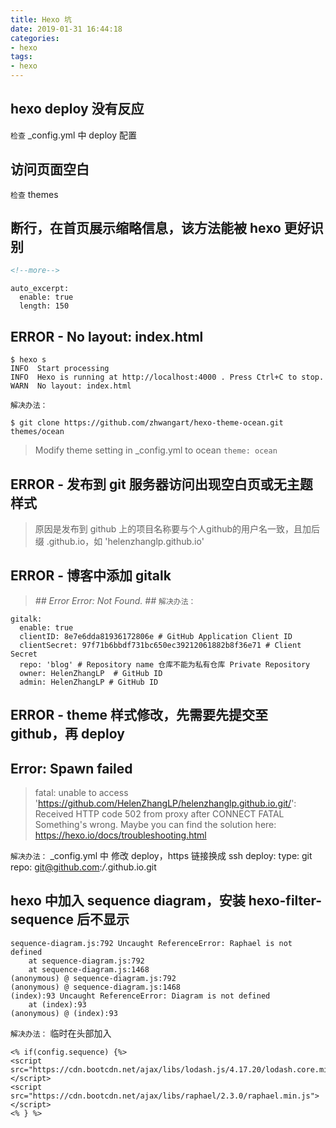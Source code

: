 ```yaml
---
title: Hexo 坑
date: 2019-01-31 16:44:18
categories:
- hexo
tags:
- hexo
---
```


## hexo deploy 没有反应
`检查` \_config.yml 中 deploy 配置

## 访问页面空白
`检查` themes

## 断行，在首页展示缩略信息，该方法能被 hexo 更好识别
```html
<!--more-->
```
```
auto_excerpt:
  enable: true
  length: 150
```

## ERROR - No layout: index.html
```
$ hexo s
INFO  Start processing
INFO  Hexo is running at http://localhost:4000 . Press Ctrl+C to stop.
WARN  No layout: index.html
```
<!-- more -->

`解决办法：`
```
$ git clone https://github.com/zhwangart/hexo-theme-ocean.git themes/ocean
```
> Modify theme setting in \_config.yml to ocean
`theme: ocean`

## ERROR - 发布到 git 服务器访问出现空白页或无主题样式
> 原因是发布到 github 上的项目名称要与个人github的用户名一致，且加后缀 .github.io，如 'helenzhanglp.github.io'

## ERROR - 博客中添加 gitalk
> *## Error Error: Not Found. ##*
`解决办法：`
```
gitalk:
  enable: true
  clientID: 8e7e6dda81936172806e # GitHub Application Client ID
  clientSecret: 97f71b6bbdf731bc650ec39212061882b8f36e71 # Client Secret
  repo: 'blog' # Repository name 仓库不能为私有仓库 Private Repository
  owner: HelenZhangLP  # GitHub ID
  admin: HelenZhangLP # GitHub ID
```

## ERROR - theme 样式修改，先需要先提交至 github，再 deploy

## Error: Spawn failed
> fatal: unable to access 'https://github.com/HelenZhangLP/helenzhanglp.github.io.git/': Received HTTP code 502 from
 proxy after CONNECT
FATAL Something's wrong. Maybe you can find the solution here: https://hexo.io/docs/troubleshooting.html

`解决办法：`
\_config.yml 中 修改 deploy，https 链接换成 ssh
deploy:
  type: git
  repo: git@github.com:*/*.github.io.git

## hexo 中加入 sequence diagram，安装 hexo-filter-sequence 后不显示
```
sequence-diagram.js:792 Uncaught ReferenceError: Raphael is not defined
    at sequence-diagram.js:792
    at sequence-diagram.js:1468
(anonymous) @ sequence-diagram.js:792
(anonymous) @ sequence-diagram.js:1468
(index):93 Uncaught ReferenceError: Diagram is not defined
    at (index):93
(anonymous) @ (index):93
```
`解决办法：`
临时在头部加入
```
<% if(config.sequence) {%>
<script src="https://cdn.bootcdn.net/ajax/libs/lodash.js/4.17.20/lodash.core.min.js"></script>
<script src="https://cdn.bootcdn.net/ajax/libs/raphael/2.3.0/raphael.min.js"></script>
<% } %>
```
